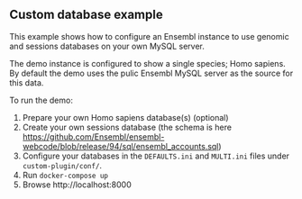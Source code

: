 ## Custom database example

This example shows how to configure an Ensembl instance to use genomic and sessions databases on your own MySQL server.

The demo instance is configured to show a single species; Homo sapiens. By default the demo uses the pulic Ensembl MySQL server as the source for this data.   

To run the demo:
1. Prepare your own Homo sapiens database(s)  (optional)
2. Create your own sessions database (the schema is here https://github.com/Ensembl/ensembl-webcode/blob/release/94/sql/ensembl_accounts.sql)
3. Configure your databases in the `DEFAULTS.ini` and `MULTI.ini` files under `custom-plugin/conf/`.
4. Run `docker-compose up`
5. Browse http://localhost:8000
